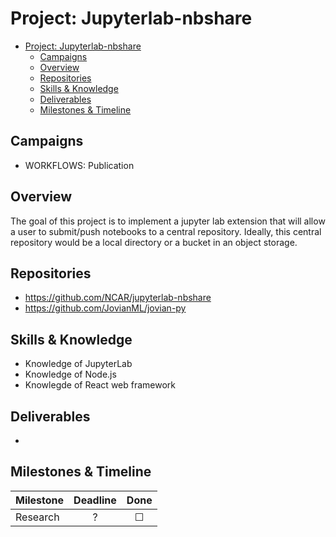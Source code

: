 # Project: Jupyterlab-nbshare

- [Project: Jupyterlab-nbshare](#project-jupyterlab-nbshare)
  - [Campaigns](#campaigns)
  - [Overview](#overview)
  - [Repositories](#repositories)
  - [Skills & Knowledge](#skills--knowledge)
  - [Deliverables](#deliverables)
  - [Milestones & Timeline](#milestones--timeline)

## Campaigns

- WORKFLOWS: Publication

## Overview

The goal of this project is to implement a jupyter lab extension that will allow a user to submit/push notebooks to a central repository. Ideally, this central repository would be a local directory or a bucket in an object storage.

## Repositories

- https://github.com/NCAR/jupyterlab-nbshare
- https://github.com/JovianML/jovian-py

## Skills & Knowledge

- Knowledge of JupyterLab
- Knowledge of Node.js
- Knowlegde of React web framework

## Deliverables

- 

## Milestones & Timeline

| Milestone                                      | Deadline     | Done    |
|:-----------------------------------------------|:------------:|:-------:|
| Research   | ? | &#9744; |

